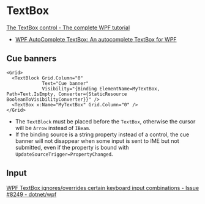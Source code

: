 # TextBox
[The TextBox control - The complete WPF tutorial](https://wpf-tutorial.com/basic-controls/the-textbox-control/)

- [WPF AutoComplete TextBox: An autocomplete TextBox for WPF](https://github.com/quicoli/WPF-AutoComplete-TextBox)

## Cue banners
```xaml
<Grid>
  <TextBlock Grid.Column="0"
             Text="Cue banner"
             Visibility="{Binding ElementName=MyTextBox, Path=Text.IsEmpty, Converter={StaticResource BooleanToVisibilityConverter}}" />
  <TextBox x:Name="MyTextBox" Grid.Column="0" />
</Grid>
```
- The `TextBlock` must be placed before the `TextBox`, otherwise the cursor will be `Arrow` instead of `IBeam`.
- If the binding source is a string property instead of a control, the cue banner will not disappear when some input is sent to IME but not submitted, even if the property is bound with `UpdateSourceTrigger=PropertyChanged`.

## Input
[WPF TextBox ignores/overrides certain keyboard input combinations - Issue #8249 - dotnet/wpf](https://github.com/dotnet/wpf/issues/8249)